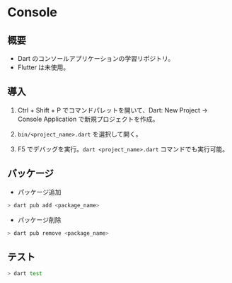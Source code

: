 # Console

## 概要

- Dart のコンソールアプリケーションの学習リポジトリ。
- Flutter は未使用。

## 導入

1. Ctrl + Shift + P でコマンドパレットを開いて、Dart: New Project -> Console Application で新規プロジェクトを作成。

2. `bin/<project_name>.dart` を選択して開く。

3. F5 でデバッグを実行。`dart <project_name>.dart` コマンドでも実行可能。

## パッケージ

- パッケージ追加

```sh
> dart pub add <package_name>
```

- パッケージ削除

```sh
> dart pub remove <package_name>
```

## テスト

```sh
> dart test
```
